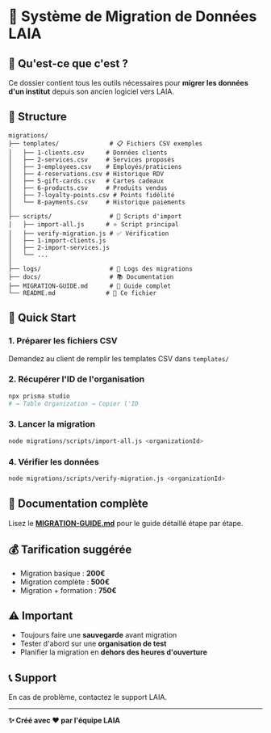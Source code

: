 # 🔄 Système de Migration de Données LAIA

## 📌 Qu'est-ce que c'est ?

Ce dossier contient tous les outils nécessaires pour **migrer les données d'un institut** depuis son ancien logiciel vers LAIA.

## 📁 Structure

```
migrations/
├── templates/              # 📋 Fichiers CSV exemples
│   ├── 1-clients.csv      # Données clients
│   ├── 2-services.csv     # Services proposés
│   ├── 3-employees.csv    # Employés/praticiens
│   ├── 4-reservations.csv # Historique RDV
│   ├── 5-gift-cards.csv   # Cartes cadeaux
│   ├── 6-products.csv     # Produits vendus
│   ├── 7-loyalty-points.csv # Points fidélité
│   └── 8-payments.csv     # Historique paiements
│
├── scripts/                # 🔧 Scripts d'import
│   ├── import-all.js      # ⭐ Script principal
│   ├── verify-migration.js # ✅ Vérification
│   ├── 1-import-clients.js
│   ├── 2-import-services.js
│   └── ...
│
├── logs/                   # 📝 Logs des migrations
├── docs/                   # 📚 Documentation
├── MIGRATION-GUIDE.md      # 📖 Guide complet
└── README.md              # 👋 Ce fichier
```

## 🚀 Quick Start

### 1. Préparer les fichiers CSV

Demandez au client de remplir les templates CSV dans `templates/`

### 2. Récupérer l'ID de l'organisation

```bash
npx prisma studio
# → Table Organization → Copier l'ID
```

### 3. Lancer la migration

```bash
node migrations/scripts/import-all.js <organizationId>
```

### 4. Vérifier les données

```bash
node migrations/scripts/verify-migration.js <organizationId>
```

## 📖 Documentation complète

Lisez le **[MIGRATION-GUIDE.md](./MIGRATION-GUIDE.md)** pour le guide détaillé étape par étape.

## 💰 Tarification suggérée

- Migration basique : **200€**
- Migration complète : **500€**
- Migration + formation : **750€**

## ⚠️ Important

- Toujours faire une **sauvegarde** avant migration
- Tester d'abord sur une **organisation de test**
- Planifier la migration en **dehors des heures d'ouverture**

## 📞 Support

En cas de problème, contactez le support LAIA.

---

**✨ Créé avec ❤️ par l'équipe LAIA**
